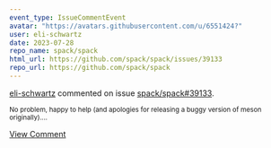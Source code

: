 ```yaml
---
event_type: IssueCommentEvent
avatar: "https://avatars.githubusercontent.com/u/6551424?"
user: eli-schwartz
date: 2023-07-28
repo_name: spack/spack
html_url: https://github.com/spack/spack/issues/39133
repo_url: https://github.com/spack/spack
---
```


<a href='https://github.com/eli-schwartz' target='_blank'>eli-schwartz</a> commented on issue <a href='https://github.com/spack/spack/issues/39133' target='_blank'>spack/spack#39133</a>.

<small>No problem, happy to help (and apologies for releasing a buggy version  of meson originally)....</small>

<a href='https://github.com/spack/spack/issues/39133' target='_blank'>View Comment</a>